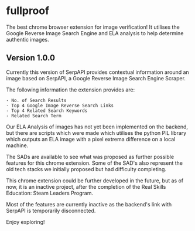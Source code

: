 # fullproof
The best chrome browser extension for image verification! It utilises the Google Reverse Image Search Engine</b> 
and ELA analysis to help determine authentic images.

## Version 1.0.0
Currently this version of SerpAPI provides contextual information around an image based on SerpAPI,</b > 
a Google Reverse Image Search Engine Scraper.

The following information the extension provides are:

    - No. of Search Results
    - Top 4 Google Image Reverse Search Links
    - Top 4 Related Search Keywords
    - Related Search Term

Our ELA Analysis of images has not yet been implemented on the backend, but there are scripts which were made</b>
which utilises the python PIL library which outputs an ELA image with a pixel extrema difference on a local machine.</b >

The SADs are available to see what was proposed as further possible features for this chrome extension.</b >
Some of the SAD's also represent the old tech stacks we initially proposed but had difficulty completing.</b >

This chrome extension could be further developed in the future, but as of now, it is an inactive project, after</b >
the completion of the Real Skills Education: Steam Leaders Program.</b >

Most of the features are currently inactive as the backend's link with SerpAPI is temporarily disconnected.</b >

Enjoy exploring!
